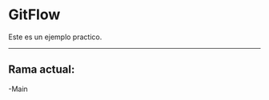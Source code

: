 <h1 style="text-align;center ;">GitFlow</h1>

Este es un ejemplo practico.

---

## Rama actual:
-Main